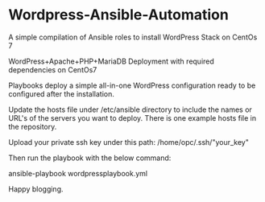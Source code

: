 # Wordpress-Ansible-Automation
A simple compilation of Ansible roles to install WordPress Stack on CentOs 7

WordPress+Apache+PHP+MariaDB Deployment with required dependencies on CentOs7

Playbooks deploy a simple all-in-one WordPress configuration ready to be configured after the installation.

Update the hosts file under /etc/ansible directory to include the names or URL's of the servers you want to deploy. There is one example hosts file in the repository.

Upload your private ssh key under this path: /home/opc/.ssh/"your_key"

Then run the playbook with the below command:

ansible-playbook wordpressplaybook.yml

Happy blogging.
